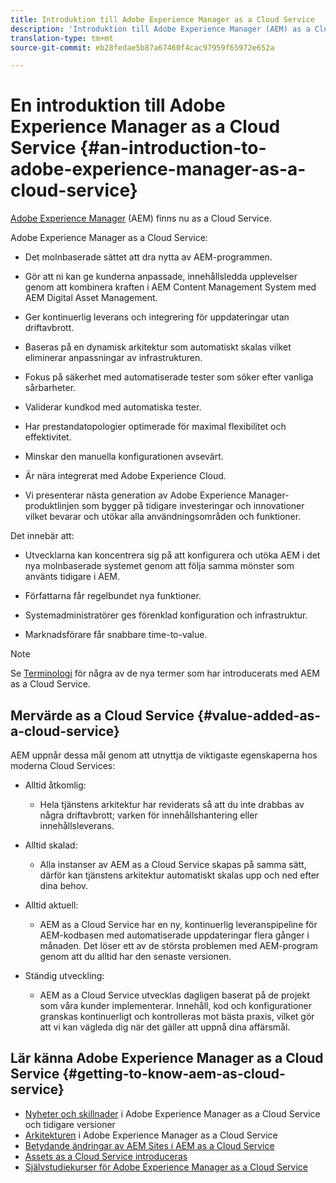 ```yaml
---
title: Introduktion till Adobe Experience Manager as a Cloud Service
description: 'Introduktion till Adobe Experience Manager (AEM) as a Cloud Service. '
translation-type: tm+mt
source-git-commit: eb28fedae5b87a67460f4cac97959f65972e652a

---
```



# En introduktion till Adobe Experience Manager as a Cloud Service {#an-introduction-to-adobe-experience-manager-as-a-cloud-service}

[Adobe Experience Manager](https://www.adobe.com/marketing/experience-manager.html) (AEM) finns nu as a Cloud Service.

Adobe Experience Manager as a Cloud Service:

* Det molnbaserade sättet att dra nytta av AEM-programmen.

* Gör att ni kan ge kunderna anpassade, innehållsledda upplevelser genom att kombinera kraften i AEM Content Management System med AEM Digital Asset Management.

* Ger kontinuerlig leverans och integrering för uppdateringar utan driftavbrott.

* Baseras på en dynamisk arkitektur som automatiskt skalas vilket eliminerar anpassningar av infrastrukturen.

* Fokus på säkerhet med automatiserade tester som söker efter vanliga sårbarheter.

* Validerar kundkod med automatiska tester.

* Har prestandatopologier optimerade för maximal flexibilitet och effektivitet.

* Minskar den manuella konfigurationen avsevärt.

* Är nära integrerat med Adobe Experience Cloud.

* Vi presenterar nästa generation av Adobe Experience Manager-produktlinjen som bygger på tidigare investeringar och innovationer vilket bevarar och utökar alla användningsområden och funktioner.

Det innebär att:

* Utvecklarna kan koncentrera sig på att konfigurera och utöka AEM i det nya molnbaserade systemet genom att följa samma mönster som använts tidigare i AEM.

* Författarna får regelbundet nya funktioner.

* Systemadministratörer ges förenklad konfiguration och infrastruktur.

* Marknadsförare får snabbare time-to-value.

>[!NOTE]
>
>Se [Terminologi](terminology.md) för några av de nya termer som har introducerats med AEM as a Cloud Service.

## Mervärde as a Cloud Service {#value-added-as-a-cloud-service}

AEM uppnår dessa mål genom att utnyttja de viktigaste egenskaperna hos moderna Cloud Services:

* Alltid åtkomlig:

   * Hela tjänstens arkitektur har reviderats så att du inte drabbas av några driftavbrott; varken för innehållshantering eller innehållsleverans.

* Alltid skalad:

   * Alla instanser av AEM as a Cloud Service skapas på samma sätt, därför kan tjänstens arkitektur automatiskt skalas upp och ned efter dina behov.

* Alltid aktuell:

   * AEM as a Cloud Service har en ny, kontinuerlig leveranspipeline för AEM-kodbasen med automatiserade uppdateringar flera gånger i månaden. Det löser ett av de största problemen med AEM-program genom att du alltid har den senaste versionen.

* Ständig utveckling:

   * AEM as a Cloud Service utvecklas dagligen baserat på de projekt som våra kunder implementerar. Innehåll, kod och konfigurationer granskas kontinuerligt och kontrolleras mot bästa praxis, vilket gör att vi kan vägleda dig när det gäller att uppnå dina affärsmål.

## Lär känna Adobe Experience Manager as a Cloud Service {#getting-to-know-aem-as-cloud-service}

* [Nyheter och skillnader](/help/overview/what-is-new-and-different.md) i Adobe Experience Manager as a Cloud Service och tidigare versioner
* [Arkitekturen](/help/core-concepts/architecture.md) i Adobe Experience Manager as a Cloud Service
* [Betydande ändringar av AEM Sites i AEM as a Cloud Service](/help/sites-cloud/sites-cloud-changes.md)
* [Assets as a Cloud Service introduceras](/help/assets/overview.md)
* [Självstudiekurser för Adobe Experience Manager as a Cloud Service](https://docs.adobe.com/content/help/en/experience-manager-learn/cloud-service/overview.html)